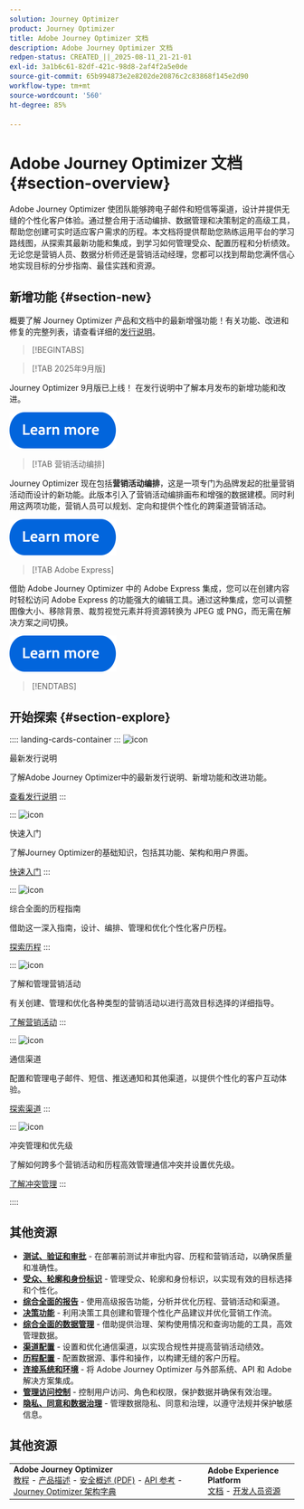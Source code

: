 ```yaml
---
solution: Journey Optimizer
product: Journey Optimizer
title: Adobe Journey Optimizer 文档
description: Adobe Journey Optimizer 文档
redpen-status: CREATED_||_2025-08-11_21-21-01
exl-id: 3a1b6c61-82df-421c-98d8-2af4f2a5e0de
source-git-commit: 65b994873e2e8202de20876c2c83868f145e2d90
workflow-type: tm+mt
source-wordcount: '560'
ht-degree: 85%

---
```


# Adobe Journey Optimizer 文档{#section-overview}

Adobe Journey Optimizer 使团队能够跨电子邮件和短信等渠道，设计并提供无缝的个性化客户体验。通过整合用于活动编排、数据管理和决策制定的高级工具，帮助您创建可实时适应客户需求的历程。本文档将提供帮助您熟练运用平台的学习路线图，从探索其最新功能和集成，到学习如何管理受众、配置历程和分析绩效。无论您是营销人员、数据分析师还是营销活动经理，您都可以找到帮助您满怀信心地实现目标的分步指南、最佳实践和资源。

## 新增功能 {#section-new}

概要了解 Journey Optimizer 产品和文档中的最新增强功能！有关功能、改进和修复的完整列表，请查看详细的[发行说明](../using/rn/release-notes.md)。

>[!BEGINTABS]

>[!TAB  2025年9月版]

Journey Optimizer 9月版已上线！ 在发行说明中了解本月发布的新增功能和改进。

[![了解详情](using/assets/do-not-localize/learn-more-button.svg)](using/rn/release-notes.md)


>[!TAB 营销活动编排]

Journey Optimizer 现在包括&#x200B;**营销活动编排**，这是一项专门为品牌发起的批量营销活动而设计的新功能。此版本引入了营销活动编排画布和增强的数据建模。同时利用这两项功能，营销人员可以规划、定向和提供个性化的跨渠道营销活动。

[![了解详情](using/assets/do-not-localize/learn-more-button.svg)](using/orchestrated/gs-orchestrated-campaigns.md)

>[!TAB Adobe Express]

借助 Adobe Journey Optimizer 中的 Adobe Express 集成，您可以在创建内容时轻松访问 Adobe Express 的功能强大的编辑工具。通过这种集成，您可以调整图像大小、移除背景、裁剪视觉元素并将资源转换为 JPEG 或 PNG，而无需在解决方案之间切换。

[![了解详情](using/assets/do-not-localize/learn-more-button.svg)](using/integrations/express.md)


>[!ENDTABS]


## 开始探索 {#section-explore}

:::: landing-cards-container
:::
![icon](https://cdn.experienceleague.adobe.com/icons/list-check.svg?lang=zh-Hans)

最新发行说明

了解Adobe Journey Optimizer中的最新发行说明、新增功能和改进功能。

[查看发行说明](using/rn/release-notes.md)
:::

:::
![icon](https://cdn.experienceleague.adobe.com/icons/circle-play.svg?lang=zh-Hans)

快速入门

了解Journey Optimizer的基础知识，包括其功能、架构和用户界面。

[快速入门](./rp_landing_pages/get-started-landing-page.md)
:::

:::
![icon](https://cdn.experienceleague.adobe.com/icons/code-branch.svg?lang=zh-Hans)

综合全面的历程指南

借助这一深入指南，设计、编排、管理和优化个性化客户历程。

[探索历程](./rp_landing_pages/orchestrate-journeys-landing-page.md)
:::

:::
![icon](https://cdn.experienceleague.adobe.com/icons/bullhorn.svg?lang=zh-Hans)

了解和管理营销活动

有关创建、管理和优化各种类型的营销活动以进行高效目标选择的详细指导。

[了解营销活动](./rp_landing_pages/campaigns-landing-page.md)
:::

:::
![icon](https://cdn.experienceleague.adobe.com/icons/envelope.svg?lang=zh-Hans)

通信渠道

配置和管理电子邮件、短信、推送通知和其他渠道，以提供个性化的客户互动体验。

[探索渠道](./using/channels/gs-channels.md)
:::

:::
![icon](https://cdn.experienceleague.adobe.com/icons/scale-balanced.svg?lang=zh-Hans)

冲突管理和优先级

了解如何跨多个营销活动和历程高效管理通信冲突并设置优先级。

[了解冲突管理](./rp_landing_pages/conflict-prioritization-landing-page.md)
:::

::::


## 其他资源

- **[测试、验证和审批](./rp_landing_pages/test-landing-page.md)** - 在部署前测试并审批内容、历程和营销活动，以确保质量和准确性。
- **[受众、轮廓和身份标识](./rp_landing_pages/audiences-profiles-identities-landing-page.md)** - 管理受众、轮廓和身份标识，以实现有效的目标选择和个性化。
- **[综合全面的报告](./rp_landing_pages/reporting-landing-page.md)** - 使用高级报告功能，分析并优化历程、营销活动和渠道。
- **[决策功能](./rp_landing_pages/decisioning-landing-page.md)** - 利用决策工具创建和管理个性化产品建议并优化营销工作流。
- **[综合全面的数据管理](./rp_landing_pages/data-management-landing-page.md)** - 借助提供治理、架构使用情况和查询功能的工具，高效管理数据。
- **[渠道配置](./rp_landing_pages/configuration-landing-page.md)** - 设置和优化通信渠道，以实现合规性并提高营销活动绩效。
- **[历程配置](./rp_landing_pages/configure-journeys-landing-page.md)** - 配置数据源、事件和操作，以构建无缝的客户历程。
- **[连接系统和环境](./rp_landing_pages/connect-systems-landing-page.md)** - 将 Adobe Journey Optimizer 与外部系统、API 和 Adobe 解决方案集成。
- **[管理访问控制](./rp_landing_pages/access-control-landing-page.md)** - 控制用户访问、角色和权限，保护数据并确保有效治理。
- **[隐私、同意和数据治理](./rp_landing_pages/privacy-landing-page.md)** - 管理数据隐私、同意和治理，以遵守法规并保护敏感信息。

## 其他资源

<table style="table-layout:fixed"><tr style="border: 0;">
<td><strong>Adobe Journey Optimizer</strong><br/>
<a href="https://experienceleague.adobe.com/docs/journey-optimizer-learn/tutorials/overview.html?lang=zh-Hans" target="_blank">教程</a> - <a href="https://helpx.adobe.com/cn/legal/product-descriptions/adobe-journey-optimizer.html" target="_blank">产品描述</a> - <a href="https://www.adobe.com/content/dam/cc/en/security/pdfs/AJO_SecurityOverview.pdf" target="_blank">安全概述 (PDF)</a> - <a href="https://developer.adobe.com/journey-optimizer-apis/" target="_blank">API 参考</a> - <a href="https://experienceleague.adobe.com/tools/ajo-schemas/schema-dictionary.html?lang=zh-Hans" target="_blank">Journey Optimizer 架构字典</a>

</td>
<td><strong>Adobe Experience Platform</strong><br/>
<a href="https://experienceleague.adobe.com/docs/experience-platform/landing/home.html?lang=zh-Hans" target="_blank">文档</a> - <a href="https://www.adobe.com/cn/experience-platform/documentation-and-developer-resources.html" target="_blank">开发人员资源</a>
</td>
</tr></table>

<!--table style="table-layout:auto"><tr style="border: 0;"><td><img src="using/assets/do-not-localize/newsletter.png"></td><td>
<b>Stay informed and elevate your Adobe Journey Optimizer experience!</b><br/>Sign up for our quarterly newsletter. Gain exclusive access to the latest product updates, captivating stories, real-world use cases, valuable tips, and more – all delivered directly to your inbox every quarter. <a href="https://www.adobe.com/subscription/Adobe_Journey_Optimizer_NL.html">Sign up today!</a></td></tr></table-->
